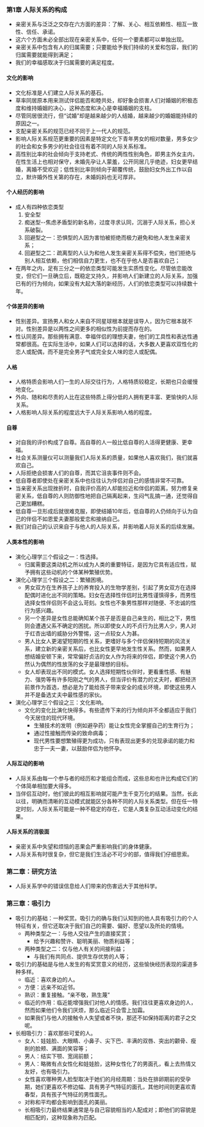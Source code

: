 ### 第1章 人际关系的构成
- 亲密关系与泛泛之交存在六方面的差异：了解、关心、相互依赖性、相互一致性、信任、承诺。
- 这六个方面未必全部出现在亲密关系中，任何一个要素都可以单独出现。
- 亲密关系中包含有人的归属需要；只要能给予我们持续的关爱和包容，我们的归属需要就能得到满足；
- 我们的幸福感取决于归属需要的满足程度。
#### 文化的影响
- 文化标准是人们建立人际关系的基石。
- 草率同居原本用来测试伴侣能否和睦共处，却好象会损害人们对婚姻的积极态度和维持婚姻的决心，这种态度和决心是幸福婚姻的支柱。
- 尽管同居很流行，但“试婚”却是越来越少的人结婚，越来越少的婚姻能持续的原因之一。
- 支配亲密关系的规范已经不同于上一代人的规范。
- 影响人际关系规范更重要的因素是特定文化下青年男女的相对数量，男多女少的社会和女多男少的社会往往有着不同的人际关系标准。
- 高性别比率的社会倾向于支持老式、传统的两性性别角色，即男主外女主内，在性生活上也相对保守，未婚先孕让人蒙羞，公开同居几乎绝迹，妇女更早结婚，离婚不受欢迎；低性别比率则倾向于颠覆传统，鼓励妇女外出工作以自立，默许婚外性关第的存在，未婚妈妈也无可厚非。
#### 个人经历的影响
- 成人有四种依恋类型
	1. 安全型
	2. 痴迷型--焦虑矛盾型的新名称，过度寻求认同，沉溺于人际关系，担心关系破裂。
	3. 回避型之一：恐惧型的人因为害怕被拒绝而极力避免和他人发生亲密关系；
	4. 回避型之二：疏离型的人认为和他人发生亲密关系得不偿失，他们拒绝与别人相互依赖，他们相信自力更生，也不在乎他人是否喜欢自己；
- 在两年之内，足有三分之一的依恋类型可能发生实质性变化。尽管依恋能改变，但它们一旦确立后，既稳定又持久，并影响人们新建立的人际关系，加强已有的行为倾向，如果没有大起大落的新经历，人们的依恋类型可以持续数十年。
#### 个体差异的影响
- 性别差异。宣扬男人和女人来自不同星球根本就是误导人，因为它根本就不对。性别差异是以两性之间更多的相似性为前提而存在的。
- 性认同差异。那些拥有满意、幸福伴侣的理想夫妻，他们的工具性和表达性通常都很高。在实际生活中，如果人们可以选择的话，大多数人更喜欢双性化的恋人或配偶，而不是完全男子气或完全女人味的恋人或配偶。
#### 人格
- 人格特质会影响人们一生的人际交往行为，人格特质较稳定，长期也只会缓慢地变化。
- 外向、随和和尽责的人比在这些特质上得分低的人拥有更丰富、更愉快的人际关系。
- 人格影响人际关系的程度远大于人际关系影响人格的程度。
#### 自尊
- 对自我的评价构成了自尊。高自尊的人一般比低自尊的人活得更健康、更幸福。
- 社会关系测量仪可以测量我们人际关系的质量，如果他人喜欢我们，我们就喜欢自己。
- 人际拒绝会损害人们的自尊，而其它沮丧事件则不会。
- 低自尊者即使处在亲密关系中也往往认为伴侣对自己的感情非常不可靠。
- 当亲密关系出现挫折时，自我评价高的人却能拉近和伴侣的距离，努力修复亲密关系，低自尊的人则防御性地把自己隔离起来，生闷气乱搞一通，还觉得自己更加糟糕。
- 低自尊一旦形成后就很难克服，即使结婚10年后，低自尊的人仍倾向于认为自己的伴侣不如恩爱夫妻那般爱恋和接纳自己。
- 我们对自己的认识来自于与他人的人际关系，并影响着人际关系的后续发展。
#### 人类本性的影响
- 演化心理学三个假设之一：性选择。
	- 归属需要这类动机之所以成为人类的重要特征，是因为它具有适应性，赋予拥有这些动机的个体某种繁殖优势。
- 演化心理学三个假设之二：繁殖困境。
	- 男女双方在生养孩子上的养育投入的生物学差别，引起了男女双方在选择配偶时进化出不同的策略。妇女在选择性伴侣时比男性谨慎得多，而男性选择女性伴侣则不会这么苛刻。女性也不象男性那样对随便、不忠诚的性行为感兴趣。
	- 另一个差异是女性总能确知某个孩子是否是自己亲生的，相比之下，男性则会遭遇父系不确定的困扰。所以即使女人的不贞行为比男人少，男人对于红杏出墙的威胁分外警惕，这一点较女人为甚。
	- 男人比女人更渴望短期的性关系，更嗜好与多个伴侣保持短期的风流关系，建立新的亲密关系后，也比女性更早地发生性关系。然而，如果男人想结婚安顿下来，常常偏好贞洁的女人作为将来的伴侣，即使这个男人仍然认为偶然的性放荡的女子是最理想的目标。
	- 女人却表现出不同的模式。女人选择短期性伙伴时，更看重性感、有魅力、强势等有许多阳刚之气的男人，但当评价有潜力的丈夫时，都把经济前景作为首选，想必是为了能给孩子带来安全的成长环境，即使这些男人并不是备选丈夫中最性感的家伙。
- 演化心理学三个假设之三：文化影响。
	- 文化的变化比演化快得多。有些遗传下来的行为倾向并不全都适应于我们今天居住的现代环境。
		- 生殖技术的发明（例如避孕药）能让女性完全掌握自己的生育行为；
		- 通过性接触而传染的致命病毒；
		- 现代男性要想繁殖得更为成功，只有表现出更多的兑现承诺的能力和忠于一夫一妻，以鼓励伴侣为他怀孕。
#### 人际互动的影响
- 人际关系由每一个参与者的经历和才能组合而成，这些总和也许比构成它们的个体简单相加要大得多。
- 当伴侣互动时，他们彼此的相互影响就可能产生千变万化的结果。当然，长此以往，明确而清晰的互动模式就能区分各种不同的人际关系类型。但在任一特定时刻，人际关系可能是一种不稳定的存在，它是人类复杂互动活动变化的结果。
#### 人际关系的消极面
- 亲密关系中失望和烦恼的恶果会严重影响我们的身体健康。
- 人际关系有时很复杂，但它是我们生活必不可少的部，值得我们仔细思索。

### 第二章：研究方法
- 人际关系学中的错误信息给人们带来的伤害远大于其他科学。

### 第三章：吸引力
- 吸引力的基础：一种奖赏。吸引力的确与我们认知到的他人具有吸引力的个人特征有关，但它还取决于我们自己的需要、偏好、愿望以及所处的情境。
	- 两种类型之一：与他人交往产生的直接奖赏；
		- 给予兴趣和赞许、聪明美丽、物质利益等；
	- 两种类型之二：仅与他人有关的间接利益；
		- 与我们有共同点、提供生存优势的人等；
- 吸引力的基础是与他人发生的有奖赏意义的经历，这些愉快经历表现的渠道多种多样。
	- 临近：喜欢身边的人。
	- 方便：远亲不如近邻。
	- 熟识：重复接触。“亲不敬，熟生蔑”
	- 临近的作用：临近能增强我们对他人的情感。我们往往更喜欢身边的人，然而如果他们令我们厌烦，那么临近只会雪上加霜。
	- 如果我们与他人的接触令人失望或者不快，那还不如保持距离的君子之交呢。
- 长相吸引力：喜欢那些可爱的人。
	- 女人：娃娃脸、大眼睛、小鼻子、尖下巴、丰满的双唇、突出的颧骨、瘦削的脸颊、满面的笑容等；
	- 男人：结实下颚、宽阔前额；
	- 男人：略微有点女性化和娃娃脸，这种女性化了的男面孔，看上去热情又友好，也有吸引力。
	- 女性喜欢哪种男人脸型取决于她们的月经周期：当处在排卵期前的受孕期，她们更喜欢不修边幅、具有男子气特征的面孔，其他时间则更喜欢青春型，具有孩子气特征的男性面孔。
	- 对称和平均都会影响到面孔的美丽。
	- 长相吸引力最终结果通常是与自己容貌相当的人配成对；即他们的容貌是相匹配的，这种现象称为匹配。